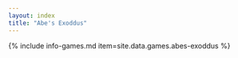 ```yaml
---
layout: index
title: "Abe's Exoddus"
---
```

{% include info-games.md item=site.data.games.abes-exoddus %}
